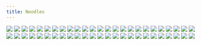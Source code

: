 ```yaml
---
title: Noodles
---
```


![](great54.jpg)
![](great55.jpg)
![](great56.jpg)
![](great57.jpg)
![](great58.jpg)
![](great59.jpg)
![](great60.jpg)
![](great61.jpg)
![](great62.jpg)
![](great63.jpg)
![](great64.jpg)
![](great65.jpg)
![](great66.jpg)
![](great67.jpg)
![](great68.jpg)
![](great69.jpg)
![](great70.jpg)
![](great71.jpg)
![](great72.jpg)
![](great73.jpg)
![](great74.jpg)
![](great75.jpg)
![](great76.jpg)
![](great77.jpg)
![](great78.jpg)
![](great79.jpg)
![](great80.jpg)
![](great81.jpg)
![](great82.jpg)
![](great83.jpg)
![](great84.jpg)
![](great85.jpg)
![](great86.jpg)
![](great87.jpg)
![](great88.jpg)
![](great89.jpg)
![](great90.jpg)
![](great91.jpg)
![](great92.jpg)
![](great93.jpg)
![](great94.jpg)
![](great95.jpg)
![](great96.jpg)
![](great97.jpg)
![](great98.jpg)
![](great99.jpg)
![](great100.jpg)
![](great101.jpg)
![](great102.jpg)
![](great103.jpg)